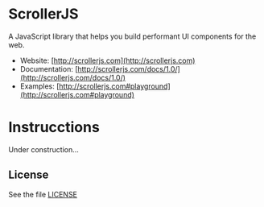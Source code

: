 ScrollerJS
==========

A JavaScript library that helps you build performant UI components for the web.

- Website: [http://scrollerjs.com](http://scrollerjs.com)
- Documentation: [http://scrollerjs.com/docs/1.0/](http://scrollerjs.com/docs/1.0/)
- Examples: [http://scrollerjs.com#playground](http://scrollerjs.com#playground)

Instrucctions
=============
Under construction...

## License
See the file [LICENSE](https://github.com/forcedotcom/scrollerjs/blob/master/LICENSE)

